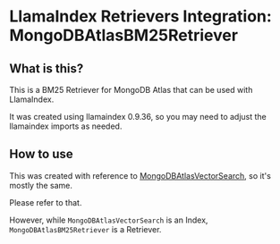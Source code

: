 # LlamaIndex Retrievers Integration: MongoDBAtlasBM25Retriever

## What is this?

This is a BM25 Retriever for MongoDB Atlas that can be used with LlamaIndex.

It was created using llamaindex 0.9.36, so you may need to adjust the llamaindex imports as needed.

## How to use

This was created with reference to [MongoDBAtlasVectorSearch](https://docs.llamaindex.ai/en/stable/examples/vector_stores/MongoDBAtlasVectorSearch.html), so it's mostly the same.

Please refer to that.

However, while `MongoDBAtlasVectorSearch` is an Index, `MongoDBAtlasBM25Retriever` is a Retriever.
